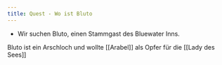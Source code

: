 ```yaml
---
title: Quest - Wo ist Bluto
---
```





* Wir suchen Bluto, einen Stammgast des Bluewater Inns.

Bluto ist ein Arschloch und wollte [[Arabel]] als Opfer für die [[Lady des Sees]]